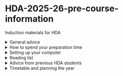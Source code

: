 # HDA-2025-26-pre-course-information
Induction materials for HDA

<details>
  <summary>General advice</summary>


  <p>The course you have just enrolled in is an intense course but don’t worry, by the end of the course you will see how far you have come and how much you have learned. Our students often tell us that Term 1 is less intense than Term 2, but we believe that depends on your background. Our students have a highly diverse range of backgrounds, and there will always be some students with very little experience of each particular subject. So don’t panic if you haven’t, for example, studied epidemiology before. Each module starts with the basics and, if you work hard, you will be on a steep learning curve and will reach a high level of understanding by the end of the course, even from a standing start.

Term 1 and Term 2 are constituted of the teaching modules and Term 3 is fully dedicated to the research project. The Term 1 modules will give you a solid foundation in epidemiology, statistics, and handling healthcare data, with an introduction to molecular epidemiology and a revision of course statistical and epidemiological concepts. You also get to brush-up or learn new programming skills with some of the Term 1 modules. Term 2 modules are more mathematically and computationally heavy but are all very practical and always aim to put things into the real-world context. Term 3 is where you get to put many of the things you have learned into practice on your individual research project. There are many group projects throughout the year where you apply many of the things you have learned but Term 3 is where you, as an individual, get to shine and really develop your research skills.

It an intense but very rewarding year. And to help to lower the gradient of your learning curve we have put together some some preparatory study ahead of the course in areas that you are less familiar with. This page aims to give you some pointers on how to spend that pre-course preparation time. There are some FAQs at the end of the page which aim to answer some questions more related to practical and organisational things. There is also a list of contacts in case you have any additional questions..</p>
</details>

<details>
  <summary>How to spend your preparation time</summary>
  <p></b>Statistics</b>
  
While the term 1 statistics course starts with the basics, the whole HDA course is based around a solid understanding of statistics and many concepts can take time to digest. So, if your stats is a bit rusty, you can make things easier on yourself by brushing ahead of the course. When you get to the machine learning module, an understanding of linear algebra will be a great asset. The course does provide optional maths refreshers in term one, which cover linear algebra, but if you haven’t studied it before then some pre-course revision may well be beneficial.

For a revision of statistical concepts we highly recommend you begin your preparation by following the first few weeks of the Imperial Introduction to Statistics for Public Health course. This is particularly useful if you have not done any basic maths or statistics in some time.

If you still have time (after the coding prep and computer set-up in the sections further below), here are some other useful statistics and linear algebra resources.

<b>Coursera courses</b>

Statistics with R
Biostatistics in Public Health: Coursera
Mathematics for Machine Learning: Linear Algebra
Youtube Channels

3Blue1Brown
StatQuest with Josh Starmer
Khan Academy

Statistics and Probability: Khan Academy
Learning to code
Everything we do on the HDA course is underpinned by an ability to code. As with everything else, you will be well trained in coding throughout the course, and we do not assume or require any prior experience. However, in the very early stages of learning to code it can take a long time to solve simple problems, so you can certainly make things easier on yourself by getting through this very early stage before the course, so you’re not doing the frustrating slow bit at the same time as studying epidemiology, statistics, etc.

The HDA course primarily uses R. If you don’t have R already installed on your computer, you can follow the instructions provided on this webpage in the section Setting up your computer. There are numerous free or cheap resources online for getting started, some of which are recommended below in Free R resources.

Once you have set up R, the course team highly recommends you complete the below courses on DataCamp, before induction week. To access the DataCamp courses, you need to use your Imperial email account.

Introduction to R
Intermediate R
Data Visualization in R
Introduction to Importing Data in R
If you are already familiar with R or you are a beginner and have completed the above, here are some more advanced courses from DataCamp you might want to complete:

Introduction to the Tidyverse
Data Manipulation with dplyr
Joining Data with dplyr
Cleaning Data in R
Introduction to Data Visualization with ggplot2
Free R resources
Please note the resources below are free but some may require payment if you want to obtain a certificate.

Free R Tutorial - R Basics - R Programming Language Introduction

Excellent intro to R, starting from the very beginning. Free to take the course – you only have to pay if you want the certificate.

Free R Tutorial - R, ggplot, and Simple Linear Regression

A gentle introduction to using R for data manipulation, visualisation, statistics and simple ML. Free to take the course – you only have to pay if you want the certificate.

<b>R for statistics</b>

A really thorough guide to using R for statistics

erikgahner/awesome-ggplot2

A great curated list of resources for R programming
</details>

<details>
  <summary>Setting up your computer</summary>
  
  <p>You will be using R extensively throughout the year. R is a widely used programming language for statistical analyses and machine learning (see https://www.r-project.org/about.html) and can be aided by the use of Rstudio (highly recommended), which is a graphical user interface for R. To use both of these in the course, you will need to install R, Rstudio and some R packages on your personal laptop. Please follow the instructions below to complete the installation prior to course commencement. We will have a dedicated session during induction week to help troubleshoot any problems you encounter with the installation.

<b>Installing R</b>
First download and install R (version 4.4.1) from the CRAN.

R for Mac OS X

For Mac users

Download R-4.4.1 for Windows. The R-project for statistical computing.

For Windows users

The Comprehensive R Archive Network

For Linux users

Installing RStudio
R Studio is an integrated development environment for R. You can download the Open Source R Studio Desktop from this link:

Download RStudio

Install required packages in R
There are two main repositories of R packages (sets of built-in R functions): the CRAN (Comprehensive R Archive Network) and Bioconductor. Once both R and R Studio are installed, you can open RStudio and install the required packages by running the following code:

Once you have run all these lines of code, please make sure that all the packages have been properly installed. They should all be listed in the “Packages” tab (bottom right hand quadrant of R Studio):</p>

```r
### First we create a function that checks if you have the package installed 
### and, if you don't have it, installs the package
checkInstallPackage <- function(package.list){
  new.packages <- package.list[!(package.list %in% installed.packages()[,"Package"])]
  print(paste(length(new.packages), "packages require installation. Installing now"))
  if(length(new.packages)) install.packages(new.packages)
}
### Now we have a function, we can pass a list of the packages we will be 
### using on the course into the function, and install them all in one go
# first we create the list of packages
package.list <- c("e1071", "optparse", "tidyverse", "mvoutlier", "pcaMethods",
			"imputeLCMD", "lme4", "RColorBrewer", "VennDiagram", "glmnet", "omics","stringr",
			"utils","dplyr", "ROCR", "ggplot2", "ggfortify", "survival", "igraph", "corpcor",
			"ppcor", "abind", "parallel")
# now we run the function
checkInstallPackage(package.list)
# this may take some time to run #
### Installing some packages from Bioconductor ###
# some of the packages we use are only available on bioconductor and these need 
# to be installed separately. Run this code to install these packages.
# You may receive a prompt "Update all/some/none? [a/s/n]:" – 
# if you see this, type "a" and press enter
if (!"pcaMethods" %in% rownames(installed.packages())) {
  if (!requireNamespace("BiocManager",
                        quietly = TRUE))
    install.packages("BiocManager")
  BiocManager::install("pcaMethods")
}
if (!"impute" %in% rownames(installed.packages())) {
  if (!requireNamespace("BiocManager",
                        quietly = TRUE))
    install.packages("BiocManager")
  BiocManager::install("impute")
}
```
</details>

<details>
  <summary>Reading list</summary>
  <p><b>Epidemiology</b>

<b>Recommended reading</b>

Oxford Handbook of Epidemiology for Clinicians. Ward et al. https://oxfordmedicine.com/view/10.1093/med/9780198529880.001.0001/med-9780198529880

Basic Epidemiology Bonita et al. Available free of charge from: https://apps.who.int/iris/bitstream/handle/10665/43541/9241547073_eng.pdf?sequence=1
Other good introductory epidemiology books

Epidemiology(Fifth edition.). Szklo, M. and Nieto, F.J. (2014). Burlington, Massachusetts,Jones & Bartlett Learning (approx. £93). Available to purchase from: https://blackwells.co.uk/bookshop/product/9781449604691?gclid=Cj0KCQjwwqXMBRCDARIsAD-AQ2g9wGEkLUMAkkoIY_FO62AVEVFj2neeE93lnZKq–zCsJF7IuAp65kaAgAKEALw_wcB

Gordis Epidemiology. Gordis, L. (2014). Philadelphia, PA: Elsevier Saunders (approx. £35). Available to purchase from: https://www.uk.elsevierhealth.com/epidemiology-9781455737338.html

Epidemiology: Beyond the Basics. Ward H, Toledano M, Shaddick G, Davies B, Elliott P (2012) . Oxford University Press, Oxford UK. (Amazon price £26).

Essential epidemiology: an introduction for students and health professionals. Webb, P., Bain, C. and Page, A., 2016. . Cambridge University Press. https://www.amazon.co.uk/Essential-Epidemiology-Introduction-Students-Professionals/dp/0521177316

Biology for OMICs cheat sheet

Some of the former students and teaching staff on the course have put together a nice cheat sheet with some of the concepts you will need to pickup throughout the course. You will review these in Molecular Epidemiology or in our optional Molecular Biology classes but this is a great starting point.

<b>Statistics</b>

Essential Medical Statistics. Kirkwood B and Sterne J (2003) (2nd ed). Blackwell Science Ltd. https://www.amazon.co.uk/Essential-Medical-Statistics-Essentials-Kirkwood/dp/0865428719 Chapters 2–5 will support what you learn in the term 1 statistics module.

An Introduction to Medical Statistics. Bland M (2015) (4th ed). Oxford University Press. An alternative excellent standard text book. This includes multiple choice and other questions at the end of chapters, which may be useful for revision purposes. http://www-users.york.ac.uk/~mb55/intro/introcon.htm (accessed 25 July 2017) contains useful additional material. Chapters 4–7 will support what you learn in the term 1 statistics module.

R programming
Hands-on programming with R, Garrett Grolemund. https://rstudio-education.github.io/hopr/index.html.</p>
</details>

<details>
  <summary>Advice from previous HDA students</summary>
  
  <p>We asked former students of the HDA course what advice they would give their past selves before starting the course. Their responses are below.

<b>Before starting the course</b>

My advice would be: if you are a biologist and have not done maths in a while, take a linear algebra course as a MOOC maybe. If you have questions, ask! Never be afraid of being curious!

Don’t be disheartened when you don’t have a clue what’s happening in R or python if you have zero prior coding experience - it’s a steep learning curve but you’ll pick it up. Coding is the sort of thing where there’s a certain level of understanding beyond which everything just seems very understandable, and before that level it just seems super overwhelming. Just the ability to understand the syntax in R and the different nuances etc gives you the ability to understand and search every problem on stack overflow. You don’t need to know a load of functions off by heart.

If possible, do some of the data camp courses BEFORE starting the MSc

Take an intro linear algebra course and don’t just rely on the math refreshers

<b>Throughout the course</b>

Organise and document everything during projects: scripts, data, notes etc. You will definitely revisit old code and old notes

Be proactive, ask question and use the resources that are made available to you (the people around you and the lecturers)
Keep your notes and code organised, I kept referring back to past tutorials in the project, and having a filing system from the beginning of the project made this so much quicker.

Don’t think you’re the only one who doesn’t understand something. There’s a huge range of pre-existing skills and knowledge in the other people in the class and inevitably you’ll know less about some stuff and more about other stuff than your pals

Especially with the wide range of skill sets in the program, whenever I didn’t get something I knew at least a quarter of our program did and had to fight my self consciousness to ask the question. Also lecturers are really nice I would have asked a few more questions had I not been worried about looking like an idiot

Get to know the people on the course and work with them – everyone has different strengths and will pick things up at different rates and it really helped this year working together to understand things.

Capitalise on your classmates’ knowledge! It’s a nice symbiotic relationship

Start projects earlier.

Revise the second term lectures such that there are some baby steps leading to the big equations

Summer quarter advice - make sure they have data you want to work with.

Advice for the thesis: get your references and stuff organised and maybe don’t wait too much before writing some stuff.</p>
</details>

<details>
  <summary>Timetable and planning the year</summary></b>
  <p>The MSc HDA-ML is an intensive course. In general, taught/supervised classes will take place between 9.30am and 5pm from Monday to Friday. However, the exact times may vary depending on the module and the amount of pre-reading and pre-sessional exercises students need to carry out. More details regarding the timetable will be sent to you in September.

Below are provisional Imperial College terms dates for 2024-25. Please note that some assessments submission and examination dates fall outside regular College term dates</p>

# <h2>College Term Dates</h2>
<table border="1">
  <tr><th>Term</th><th>Dates</th></tr>
  <tr><td>Autumn Term</td><td>27 September 2025 - 12 December 2025</td></tr>
  <tr><td>Spring Term</td><td>3 January 2026 - 20 March 2026</td></tr>
  <tr><td>Spring Break</td><td>16 February 2026 - 22 February 2026</td></tr>
  <tr><td>Summer Term</td><td>25 April 2026 - 26 June 2026</td></tr>
</table>

# <h2>Examination Dates</h2>
<table border="1">
  <tr><th>Exam Period</th><th>Dates</th></tr>
  <tr><td>Exam Period 1</td><td>5 - 9 January 2026</td></tr>
  <tr><td>Exam Period 2</td><td>20 April - 11 May 2026</td></tr>
</table>

# <h2>Summer Project Dates</h2>
<table border="1">
  <tr><th>Milestone</th><th>Date</th></tr>
  <tr><td>Start</td><td>4 May 2026</td></tr>
  <tr><td>Background Presentation</td><td>(Provisional) Week of 1 June 2026</td></tr>
  <tr><td>Final Presentation</td><td>(Provisional) Week of 14 September 2026</td></tr>
</table>

# <h2>Closure Dates</h2>
<table border="1">
  <tr><th>Holiday</th><th>Dates</th></tr>
  <tr><td>Christmas/New Year</td><td>22 December 2025 - 2 January 2026 (Reopens 5 January 2026)</td></tr>
  <tr><td>Easter Holiday</td><td>1 April 2026 - 7 April 2026 (Reopens 23 April 2026)</td></tr>
  <tr><td>Early May Bank Holiday</td><td>4 May 2026</td></tr>
  <tr><td>Spring Bank Holiday</td><td>25 May 2026</td></tr>
  <tr><td>Summer Bank Holiday</td><td>31 August 2026</td></tr>
</table>



<details>
  <summary>Mandatory training</summary>

<p><b>Plagiarism Awareness</b>
  <p>The conduct of most epidemiology and public health research requires collection, storage, and processing of personal data. As a controller for most of the personal data it processes, Imperial College London is committed to full compliance with the applicable data protection legislation, including the UK General Data Protection Regulation (GDPR) and the Data Protection Act 2018.

As you may handle personal and sensitive personal data through teaching and research activities, you are required to complete a Data Protection Awareness e-learning course, which includes best practice and scenarios for maintaining data security, an overview of the data protection regulations, compliance, rights and enforcement.

You can only complete the course once you are enrolled as an Imperial student, and are encouraged to complete it before the course commences. Once you have enrolled with Imperial, you can access and complete the Data Protection Awareness course on Blackboard Learn. Instructions for course enrolment are outlined on Imperial Essentials

<b>Plagiarism Awareness</b>

As an Imperial College London student, you will be required to use and share academic information ethically, with academic integrity and in accordance with Imperial College’s Examination & Assessment: Academic Integrity Policy.

To support compliance with this policy, you are required to complete a Plagiarism Awareness Course, developed by the Graduate School in conjunction with the Library. It aims to equip all Imperial postgraduate students with a working knowledge of the concept of plagiarism and how to avoid it. You should be auto-enrolled to this course; instructions for manual enrolment are also on the College website.

<b>Attributes and Aspirations (Recommended)</b>

Attributes and Aspirations is an interactive, practical, flexible online short course designed to support you make decisions on your professional future. It was created based on research into the skills employers and PhD programmes look for, so you can be sure they are the skills that you really need. AA offers topics like teamworking, decision making, communication, as well as career planning and interview preparation skills. You can enrol and complete them when you need them on a timeline that works for you! Visit the Skills Map to explore what skills you can practice and where to find them.

By enrolling on AA

You can develop key skills that will help with your Master’s study and in your future.
You will access content that designed specifically for Imperial College Postgraduate students in your faculty.
You will receive a certificate for each module you complete, but there are no formal assessments on the course.</p>
</details>

<details>
  <summary>Frequently Asked Questions</summary>
  
  <b><p>1. Do you have any suggestions for finding accommodation in London?</b>
When searching for accommodation, take note of the campus where most of your classes will be delivered. The MSc Health Data Analytics and Machine Learning course is based at the White City Campus in West London. However, some of your classes might take place at the Charing Cross Campus in Hammersmith and in the South Kensington Campus but the majority will be held at White City in the School of Public Health.

For additional information on accommodation, visit the Imperial College Accommodation website.

<b>2. How much money will I need to live and study in London for a year?</b>
Please visit the Imperial Living in London website for detailed information.

You will need to travel between campuses by bus, bicycle or underground train. Some journeys may be convenient on foot.

<b>3. What is my tuition fee status?</b>
Please visit the Imperial Fees and Funding website for the most up to date information on tuition fees.

<b>4. How and when should I send official documents (e.g. degree certificates)?</b>
Official documents need to be sent to Registry as soon as they are requested . Please check My Imperial portal for instructions on how to send these. All outstanding conditions of your offer will have to be met before you can be offered an unconditional place and register as a student. Registering as a student is a pre-requisite for joining the course. For any questions regarding your documents and outstanding conditions, you can contact Registry directly

<b>5. When does the course start?</b>

The MSc Health Data Analytics and Machine Learning Course starts on 30th of September 2024. Further details of the first week of term (i.e. ‘Induction Week’) will be sent via email.</b>

For international students, Imperial College London organises some orientation events prior to the official start of the course. Please visit the International Students Webpages for further information.

<b>6. I’m an international student – what else should I consider or do before my arrival?</b>
Please bear in mind that you may need a visa and vaccinations before your arrival. If you think you will not be able to obtain the visa in time for the start of the course please contact the Postgraduate Education Coordinator, Jo Tite: j.tite at imperial.ac.uk

You may also want to familiarise yourself with information on how to open a bank account, and how to find a general medical practitioner (GP) after your arrival. Options for GP services include the Imperial College Health Centre in South Kensington or other services closer to your chosen accommodation.

Please also make active use of the general information resources for international students at Imperial.

<b>7. Where does teaching take place?</b>
Teaching takes place most at the White City Campus in the School of Public Health. Occasionally you might have some classes in South Kensington and in Hammersmith. This will depend on the modules taken.

Please familiarise yourself with Imperial campuses and maps

Note: The name of the campus may not correspond to the name of the nearest Underground station. For example, the Charing Cross campus is not near the Charing Cross tube station (but is between Hammersmith and Baron’s Court stations), and the Hammersmith campus is not near Hammersmith station.

<b>8. Do you have a reading list of books to prepare for the course?</b>
We encourage you to do some general preparatory reading; we have attached a list of key texts. However, we do not anticipate prior learning in the subject matters, and the modules are taught starting from a basic level – so there will be adequate opportunities to learn the subjects even if you have never taken these modules beforehand. During term time, you would need to dedicate the allotted time for independent study as well as actively attend the live sessions and lectures.

<b>Is there other preparation that I should do before starting the course?</b>
You will be required to use software to prepare written reports and prepare slides to accompany presentations. Our computer facilities (see below) offer you access to Microsoft Excel, PowerPoint and Word for this purpose. If you are not familiar with these programmes, you might want to familiarise yourself with them before the course commences. Other software such as R for statistical analysis will be taught on the Course (please see the accompanying R preparation guide). In addition, communication and teaching software such as padlet will be introduced in induction week.

<b>10. Will I need to buy a calculator?</b>
You will need to do calculations for practicals and homework, where you can use laptops and/or mobile phones, so it may not be necessary to buy a calculator.

If you decide to buy a calculator, we recommend that you use the CASIO fx-85GT Plus (£9-10). However, any standard scientific calculator should also be fine, so if you already have one, there is no need to buy another one. Importantly, you should check that the calculator has functions to calculate log (bases 2 and 10), exponentials, arithmetic means, standard deviations (S.D.), variance, geometric means, and square roots. We advise that you become familiar with these basic functions of your calculator before your arrival.

<b>11. What books do I need to buy for the course?</b>
There is a core reading list of texts in addition to the books recommended for your pre-sessional reading. You will receive a handbook containing links to the core reading lists, when you arrive. These key texts will be available in the library (and mostly online), so choosing to buy any of the books will be up to you in case you want to retain a personal copy.

<b>12. Do I need to choose my own summer project topic?</b>
The summer months in Term 3 are dedicated to full-time work on a research project. We provide students with a list of potential summer project topics at the start of Term 2 (in January), and advise that you start thinking about possible projects before this. Alternatively, you may wish to submit your own project ideas for approval. Your idea for a summer project, must be supported by a member of staff within the School of Public Health who is also willing to supervise the project. If you already have project ideas in mind, please discuss these with your personal tutor or the course organisers soon after your arrival.

<b>13. Who should I contact if I have any further questions?</b>
If you have any further questions, please consult the following key contacts or resources:

The Registry team for queries on your application, outstanding conditions, fee status, and registration status.
Postgraduate Education Co-ordinator, Ms Jo Tite (email: j.tite at imperial.ac.uk), for queries on timetables, induction week or any other administrative issues

Please familiarise yourself with information about postgraduate studies, and further information collated for new postgraduate students before you arrive.

Acknowledgements
We would like to thank Dr Matt Whitaker for creating the first version of this page for the cohort of 2020-2021. The maintenance of this page is done by the School of Public Health teaching team. For any questions regarding this page, please contact sph.pgteachingoc@imperial.ac.uk.</p>
</details>
